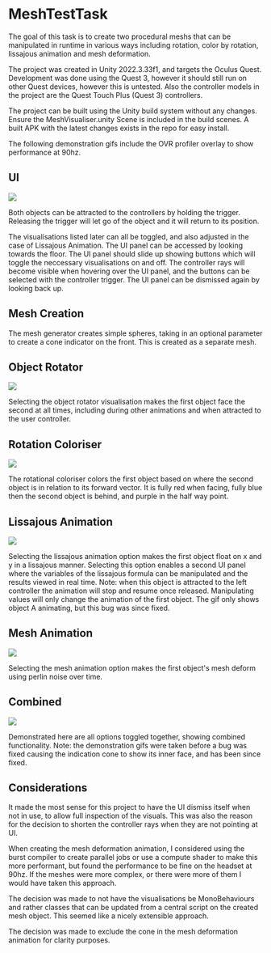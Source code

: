 
# MeshTestTask

The goal of this task is to create two procedural meshs that can be manipulated in runtime in various ways including rotation, color by rotation, lissajous animation and mesh deformation. 

The project was created in Unity 2022.3.33f1, and targets the Oculus Quest. Development was done using the Quest 3, however it should still run on other Quest devices, however this is untested. Also the controller models in the project are the Quest Touch Plus (Quest 3) controllers.

The project can be built using the Unity build system without any changes. Ensure the MeshVisualiser.unity Scene is included in the build scenes. A built APK with the latest changes exists in the repo for easy install.

The following demonstration gifs include the OVR profiler overlay to show performance at 90hz.

## UI

![](https://github.com/cruicktheo/MeshTestTask/blob/main/DemonstrationGifs/ObjectAttractorDemonstration.GIF)

Both objects can be attracted to the controllers by holding the trigger. Releasing the trigger will let go of the object and it will return to its position.

The visualisations listed later can all be toggled, and also adjusted in the case of Lissajous Animation. The UI panel can be accessed by looking towards the floor. The UI panel should slide up showing buttons which will toggle the neccessary visualisations on and off. The controller rays will become visible when hovering over the UI panel, and the buttons can be selected with the controller trigger. The UI panel can be dismissed again by looking back up.

## Mesh Creation

The mesh generator creates simple spheres, taking in an optional parameter to create a cone indicator on the front. This is created as a separate mesh.

## Object Rotator

![](https://github.com/cruicktheo/MeshTestTask/blob/main/DemonstrationGifs/ObjectRotatorDemonstration.GIF)

Selecting the object rotator visualisation makes the first object face the second at all times, including during other animations and when attracted to the user controller.

## Rotation Coloriser

![](https://github.com/cruicktheo/MeshTestTask/blob/main/DemonstrationGifs/RotationalColorisrDemonstration.GIF)

The rotational coloriser colors the first object based on where the second object is in relation to its forward vector. It is fully red when facing, fully blue then the second object is behind, and purple in the half way point.

## Lissajous Animation

![](https://github.com/cruicktheo/MeshTestTask/blob/main/DemonstrationGifs/LissajousAnimatorDemonstration.GIF)

Selecting the lissajous animation option makes the first object float on x and y in a lissajous manner. Selecting this option enables a second UI panel where the variables of the lissajous formula can be manipulated and the results viewed in real time. Note: when this object is attracted to the left controller the animation will stop and resume once released. Manipulating values will only change the animation of the first object. The gif only shows object A animating, but this bug was since fixed.

## Mesh Animation

![](https://github.com/cruicktheo/MeshTestTask/blob/main/DemonstrationGifs/MeshAnimationDemonstration.GIF)

Selecting the mesh animation option makes the first object's mesh deform using perlin noise over time.

## Combined
![](https://github.com/cruicktheo/MeshTestTask/blob/main/DemonstrationGifs/AllDemonstration.GIF)

Demonstrated here are all options toggled together, showing combined functionality. Note: the demonstration gifs were taken before a bug was fixed causing the indication cone to show its inner face, and has been since fixed.

## Considerations

It made the most sense for this project to have the UI dismiss itself when not in use, to allow full inspection of the visuals. This was also the reason for the decision to shorten the controller rays when they are not pointing at UI.

When creating the mesh deformation animation, I considered using the burst compiler to create parallel jobs or use a compute shader to make this more performant, but found the performance to be fine on the headset at 90hz. If the meshes were more complex, or there were more of them I would have taken this approach.

The decision was made to not have the visualisations be MonoBehaviours and rather classes that can be updated from a central script on the created mesh object. This seemed like a nicely extensible approach.

The decision was made to exclude the cone in the mesh deformation animation for clarity purposes.